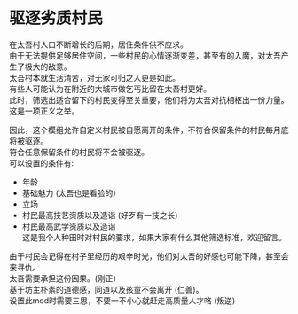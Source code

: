 # 驱逐劣质村民  

在太吾村人口不断增长的后期，居住条件供不应求。  
由于无法提供足够居住空间，一些村民的心情逐渐变差，甚至有的入魔，对太吾产生了极大的敌意。  
太吾村本就生活清苦，对无家可归之人更是如此。  
有些人可能认为在附近的大城市做乞丐比留在太吾村更好。  
此时，筛选出适合留下的村民变得至关重要，他们将为太吾对抗相枢出一份力量。这是一项正义之举。  

因此，这个模组允许自定义村民被自愿离开的条件，不符合保留条件的村民每月底将被驱逐。  
符合任意保留条件的村民将不会被驱逐。  
可以设置的条件有:  
- 年龄  
- 基础魅力 (太吾也是看脸的）  
- 立场  
- 村民最高技艺资质以及造诣 (好歹有一技之长)  
- 村民最高武学资质以及造诣  
这是我个人种田时对村民的要求，如果大家有什么其他筛选标准，欢迎留言。  
  
由于村民会记得在村子里经历的艰辛时光，他们对太吾的好感也可能下降，甚至会来寻仇。  
太吾需要承担这份因果。(刚正）  
基于坊主朴素的道德感，同道以及孩童不会离开 (仁善)。  
设置此mod时需要三思，不要一不小心就赶走高质量人才咯 (叛逆)  
